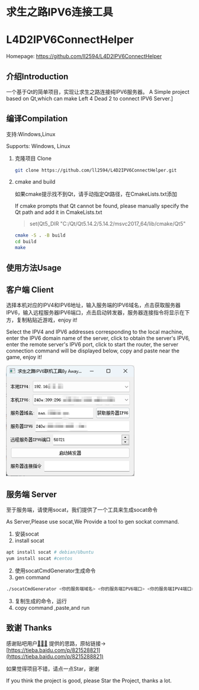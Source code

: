求生之路IPV6连接工具
============

L4D2IPV6ConnectHelper
============

Homepage: https://github.com/ll2594/L4D2IPV6ConnectHelper

介绍Introduction
------------

一个基于Qt的简单项目，实现让求生之路连接纯IPV6服务器。
A Simple project based on Qt,which can make Left 4 Dead 2 to connect IPV6 Server.]

编译Compilation
-----------

支持:Windows,Linux

Supports: Windows, Linux

1. 克隆项目 Clone
   
   ```bash
   git clone https://github.com/ll2594/L4D2IPV6ConnectHelper.git
   ```

2. cmake and build
   
   如果cmake提示找不到Qt，请手动指定Qt路径，在CmakeLists.txt添加
   
   If cmake prompts that Qt cannot be found, please manually specify the Qt path and add it in CmakeLists.txt
   
   > set(Qt5_DIR "C:/Qt/Qt5.14.2/5.14.2/msvc2017_64/lib/cmake/Qt5"
   
   ```bash
   cmake -S . -B build
   cd build
   make
   ```

使用方法Usage
----------------------------

## 客户端 Client

选择本机对应的IPV4和IPV6地址，输入服务端的IPV6域名，点击获取服务器IPV6，输入远程服务器IPV6端口，点击启动转发器，服务器连接指令将显示在下方，复制粘贴近游戏，enjoy it!

Select the IPV4 and IPV6 addresses corresponding to the local machine, enter the IPV6 domain name of the server, click to obtain the server's IPV6, enter the remote server's IPV6 port, click to start the router, the server connection command will be displayed below, copy and paste near the game, enjoy it!

![](https://github.com/ll2594/L4D2IPV6ConnectHelper/blob/main/img/ui.png)

## 服务端 Server

至于服务端，请使用socat，我们提供了一个工具来生成socat命令

As Server,Please use socat,We Provide a tool to gen sockat command.

1. 安装socat
2. install socat 

```bash
apt install socat # debian/Ubuntu
yum install socat #centos 
```

2. 使用socatCmdGenerator生成命令
3. gen command 

```bash
./socatCmdGenerator <你的服务端域名> <你的服务端IPV6端口> <你的服务端IPV4端口>
```

3. 复制生成的命令，运行
4. copy command ,paste,and run

致谢 Thanks
----------------------------

感谢贴吧用户[🤤🤤🤤](https://tieba.baidu.com/home/main?id=tb.1.e1fbdec0.HIZFbFNTZqjjjUdjvUI30w%3Ft%3D1647573978) 提供的思路，原帖链接->[https://tieba.baidu.com/p/821528821](https://tieba.baidu.com/p/8215288821)   

如果觉得项目不错，请点一点Star，谢谢

If you think the project is good, please Star the Project, thanks a lot.
